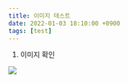 ```yaml
---
title: 이미지 테스트
date: 2022-01-03 18:10:00 +0900
tags: [test]
---
```


1. 이미지 확인

<img src="https://user-images.githubusercontent.com/88845385/147915199-f41a487d-2ee3-47f1-817b-ca6f923d36f5.jpg"/>
